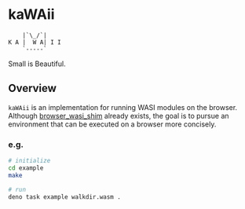 # kaWAii

```plane
    |`\_/`|
K A |  W A| I I
    `-----`
```

Small is Beautiful.

## Overview

`kaWAii` is an implementation for running WASI modules on the browser. Although
[browser_wasi_shim](https://github.com/bjorn3/browser_wasi_shim) already exists,
the goal is to pursue an environment that can be executed on a browser more
concisely.

### e.g.

```sh
# initialize
cd example
make

# run
deno task example walkdir.wasm .
```

